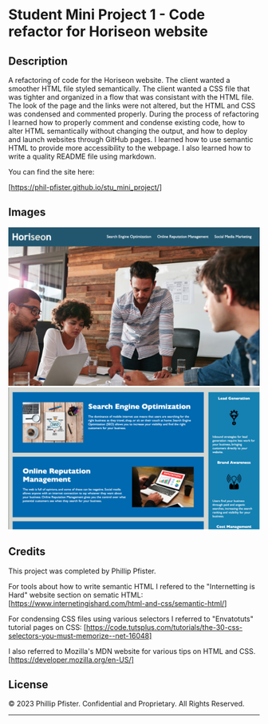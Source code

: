# Student Mini Project 1 - Code refactor for Horiseon website

## Description

A refactoring of code for the Horiseon website. 
The client wanted a smoother HTML file styled semantically. 
The client wanted a CSS file that was tighter and organized in a flow that was consistant with the HTML file.
The look of the page and the links were not altered, but the HTML and CSS was condensed and commented properly.
During the process of refactoring I learned how to properly comment and condense existing code, how to alter HTML semantically without 
changing the output, and how to deploy and launch websites through GitHub pages.
I learned how to use semantic HTML to provide more accessibility to the webpage.
I also learned how to write a quality README file using markdown.

You can find the site here:

[https://phil-pfister.github.io/stu_mini_project/]


## Images

![image-of-top-half-of-website](./assets/images/top-of-project.png)
![image-of-bottom-half-of-website](./assets/images/bottom-of-project.png)


## Credits

This project was completed by Phillip Pfister.

For tools about how to write semantic HTML I refered to the "Internetting is Hard" website section on sematic HTML:
[https://www.internetingishard.com/html-and-css/semantic-html/]

For condensing CSS files using various selectors I referred to "Envatotuts" tutorial pages on CSS:
[https://code.tutsplus.com/tutorials/the-30-css-selectors-you-must-memorize--net-16048]

I also referred to Mozilla's MDN website for various tips on HTML and CSS.
[https://developer.mozilla.org/en-US/]



## License

© 2023 Phillip Pfister. Confidential and Proprietary. All Rights Reserved.

---


